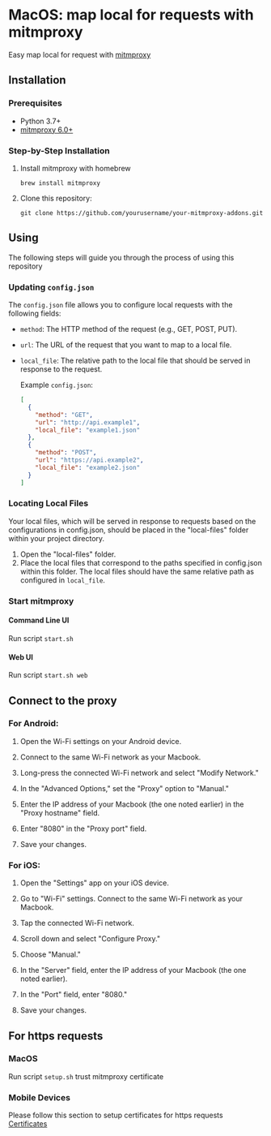 # MacOS: map local for requests with mitmproxy

Easy map local for request with [mitmproxy](https://mitmproxy.org/)

## Installation

### Prerequisites

- Python 3.7+
- [mitmproxy 6.0+](https://docs.mitmproxy.org/stable/overview-installation/)

### Step-by-Step Installation

1. Install mitmproxy with homebrew

   ```shell
   brew install mitmproxy
   ```

2. Clone this repository:

   ```shell
   git clone https://github.com/yourusername/your-mitmproxy-addons.git
   ```

## Using

The following steps will guide you through the process of using this repository

### Updating `config.json`

The `config.json` file allows you to configure local requests with the following fields:

- `method`: The HTTP method of the request (e.g., GET, POST, PUT).
- `url`: The URL of the request that you want to map to a local file.
- `local_file`: The relative path to the local file that should be served in response to the request.

  Example `config.json`:

  ```json
  [
    {
      "method": "GET",
      "url": "http://api.example1",
      "local_file": "example1.json"
    },
    {
      "method": "POST",
      "url": "https://api.example2",
      "local_file": "example2.json"
    }
  ]
  ```

### Locating Local Files

Your local files, which will be served in response to requests based on the configurations in config.json, should be placed in the "local-files" folder within your project directory.

1. Open the "local-files" folder.
2. Place the local files that correspond to the paths specified in config.json within this folder. The local files should have the same relative path as configured in `local_file`.

### Start mitmproxy

#### Command Line UI

Run script `start.sh`

#### Web UI

Run script `start.sh web`

## Connect to the proxy

### For Android:

1. Open the Wi-Fi settings on your Android device.

2. Connect to the same Wi-Fi network as your Macbook.

3. Long-press the connected Wi-Fi network and select "Modify Network."

4. In the "Advanced Options," set the "Proxy" option to "Manual."

5. Enter the IP address of your Macbook (the one noted earlier) in the "Proxy hostname" field.

6. Enter "8080" in the "Proxy port" field.

7. Save your changes.

### For iOS:

1. Open the "Settings" app on your iOS device.

2. Go to "Wi-Fi" settings. Connect to the same Wi-Fi network as your Macbook.

3. Tap the connected Wi-Fi network.

4. Scroll down and select "Configure Proxy."

5. Choose "Manual."

6. In the "Server" field, enter the IP address of your Macbook (the one noted earlier).

7. In the "Port" field, enter "8080."

8. Save your changes.

## For https requests

### MacOS

Run script `setup.sh` trust mitmproxy certificate

### Mobile Devices

Please follow this section to setup certificates for https requests [Certificates](certificates-setups.md)
